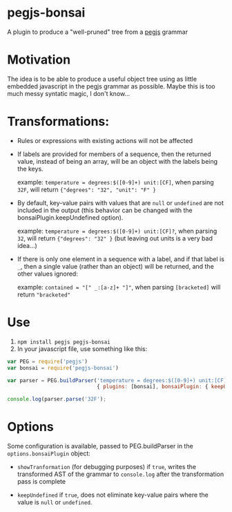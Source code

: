 # pegjs-bonsai

A plugin to produce a "well-pruned" tree from a [pegjs](http://pegjs.org) grammar

# Motivation

The idea is to be able to produce a useful object tree using as
little embedded javascript in the pegjs grammar as possible.
Maybe this is too much messy syntatic magic, I don't know...

# Transformations:

* Rules or expressions with existing actions will not be affected

* If labels are provided for members of a sequence, then the
  returned value, instead of being an array, will be an object
  with the labels being the keys.

  example: `temperature = degrees:$([0-9]+) unit:[CF]`, when
  parsing `32F`, will return `{"degrees": "32", "unit": "F" }`

* By default, key-value pairs with values that are `null` or `undefined`
  are not included in the output (this behavior can be changed with
  the bonsaiPlugin.keepUndefined option).

  example: `temperature = degrees:$([0-9]+) unit:[CF]?`, when
  parsing `32`, will return `{"degrees": "32" }` (but leaving
  out units is a very bad idea...)

* If there is only one element in a sequence with a label, and
  if that label is `_`, then a single value (rather than an object)
  will be returned, and the other values ignored:

  example: `contained = "[" _:[a-z]+ "]"`, when parsing
  `[bracketed]` will return `"bracketed"`

# Use

1. `npm install pegjs pegjs-bonsai`
2. In your javascript file, use something like this:

```javascript
var PEG = require('pegjs')
var bonsai = require('pegjs-bonsai')

var parser = PEG.buildParser('temperature = degrees:$([0-9]+) unit:[CF]',
                             { plugins: [bonsai], bonsaiPlugin: { keepUndefined: true } });

console.log(parser.parse('32F');
```

# Options

Some configuration is available, passed to PEG.buildParser in the
`options.bonsaiPlugin` object:

* `showTranformation` (for debugging purposes) if `true`, writes the
  transformed AST of the grammar to `console.log` after the
  transformation pass is complete

* `keepUndefined` if `true`, does not eliminate key-value pairs where
   the value is `null` or `undefined`.
